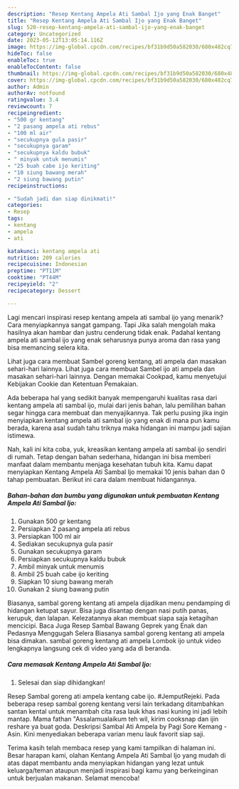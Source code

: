 ```yaml
---
description: "Resep Kentang Ampela Ati Sambal Ijo yang Enak Banget"
title: "Resep Kentang Ampela Ati Sambal Ijo yang Enak Banget"
slug: 520-resep-kentang-ampela-ati-sambal-ijo-yang-enak-banget
category: Uncategorized
date: 2023-05-12T13:05:14.116Z
image: https://img-global.cpcdn.com/recipes/bf31b9d50a582030/680x482cq70/kentang-ampela-ati-sambal-ijo-foto-resep-utama.jpg
hideToc: false
enableToc: true
enableTocContent: false
thumbnail: https://img-global.cpcdn.com/recipes/bf31b9d50a582030/680x482cq70/kentang-ampela-ati-sambal-ijo-foto-resep-utama.jpg
cover: https://img-global.cpcdn.com/recipes/bf31b9d50a582030/680x482cq70/kentang-ampela-ati-sambal-ijo-foto-resep-utama.jpg
author: Admin
authorAv: notfound
ratingvalue: 3.4
reviewcount: 7
recipeingredient:
- "500 gr kentang"
- "2 pasang ampela ati rebus"
- "100 ml air"
- "secukupnya gula pasir"
- "secukupnya garam"
- "secukupnya kaldu bubuk"
- " minyak untuk menumis"
- "25 buah cabe ijo keriting"
- "10 siung bawang merah"
- "2 siung bawang putin"
recipeinstructions:

- "Sudah jadi dan siap dinikmati!"
categories:
- Resep
tags:
- kentang
- ampela
- ati

katakunci: kentang ampela ati 
nutrition: 209 calories
recipecuisine: Indonesian
preptime: "PT11M"
cooktime: "PT44M"
recipeyield: "2"
recipecategory: Dessert

---
```



Lagi mencari inspirasi resep kentang ampela ati sambal ijo yang menarik? Cara menyiapkannya sangat gampang. Tapi Jika salah mengolah maka hasilnya akan hambar dan justru cenderung tidak enak. Padahal kentang ampela ati sambal ijo yang enak seharusnya punya aroma dan rasa yang bisa memancing selera kita.


Lihat juga cara membuat Sambel goreng kentang, ati ampela dan masakan sehari-hari lainnya. Lihat juga cara membuat Sambel ijo ati ampela dan masakan sehari-hari lainnya. Dengan memakai Cookpad, kamu menyetujui Kebijakan Cookie dan Ketentuan Pemakaian.

Ada beberapa hal yang sedikit banyak mempengaruhi kualitas rasa dari kentang ampela ati sambal ijo, mulai dari jenis bahan, lalu pemilihan bahan segar hingga cara membuat dan menyajikannya. Tak perlu pusing jika ingin menyiapkan kentang ampela ati sambal ijo yang enak di mana pun kamu berada, karena asal sudah tahu triknya maka hidangan ini mampu jadi sajian istimewa.


Nah, kali ini kita coba, yuk, kreasikan kentang ampela ati sambal ijo sendiri di rumah. Tetap dengan bahan sederhana, hidangan ini bisa memberi manfaat dalam membantu menjaga kesehatan tubuh kita. Kamu dapat menyiapkan Kentang Ampela Ati Sambal Ijo memakai 10 jenis bahan dan 0 tahap pembuatan. Berikut ini cara dalam membuat hidangannya.

<!--inarticleads1-->

##### Bahan-bahan dan bumbu yang digunakan untuk pembuatan Kentang Ampela Ati Sambal Ijo:

1. Gunakan 500 gr kentang
1. Persiapkan 2 pasang ampela ati rebus
1. Persiapkan 100 ml air
1. Sediakan secukupnya gula pasir
1. Gunakan secukupnya garam
1. Persiapkan secukupnya kaldu bubuk
1. Ambil  minyak untuk menumis
1. Ambil 25 buah cabe ijo keriting
1. Siapkan 10 siung bawang merah
1. Gunakan 2 siung bawang putin


Biasanya, sambal goreng kentang ati ampela dijadikan menu pendamping di hidangan ketupat sayur. Bisa juga disantap dengan nasi putih panas, kerupuk, dan lalapan. Kelezatannya akan membuat siapa saja ketagihan mencicipi. Baca Juga Resep Sambal Bawang Geprek yang Enak dan Pedasnya Menggugah Selera Biasanya sambal goreng kentang ati ampela bisa dimakan. sambal goreng kentang ati ampela Lombok ijo untuk video lengkapnya langsung cek di video yang ada di beranda. 

<!--inarticleads2-->

##### Cara memasak Kentang Ampela Ati Sambal Ijo:


1. Selesai dan siap dihidangkan!

Resep Sambal goreng ati ampela kentang cabe ijo. #JemputRejeki. Pada beberapa resep sambal goreng kentang versi lain terkadang ditambahkan santan kental untuk menambah cita rasa lauk khas nasi kuning ini jadi lebih mantap. Mama fathan &#34;Assalamualaikum teh wil, kirim cooksnap dan ijin reshare ya buat goda. Deskripsi Sambal Ati Ampela by Pagi Sore Kemang - Asin. Kini menyediakan beberapa varian menu lauk favorit siap saji. 

Terima kasih telah membaca resep yang kami tampilkan di halaman ini. Besar harapan kami, olahan Kentang Ampela Ati Sambal Ijo yang mudah di atas dapat membantu anda menyiapkan hidangan yang lezat untuk keluarga/teman ataupun menjadi inspirasi bagi kamu yang berkeinginan untuk berjualan makanan. Selamat mencoba!
